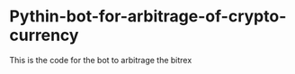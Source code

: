 # Pythin-bot-for-arbitrage-of-crypto-currency
This is the code for the bot to arbitrage the bitrex 
